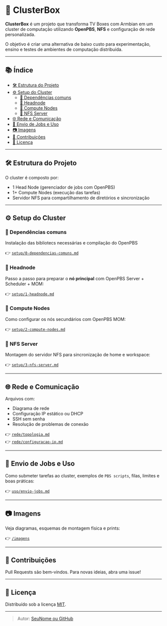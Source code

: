 # 🧠 ClusterBox

**ClusterBox** é um projeto que transforma TV Boxes com Armbian em um cluster de computação utilizando **OpenPBS**, **NFS** e configuração de rede personalizada.

O objetivo é criar uma alternativa de baixo custo para experimentação, ensino e testes de ambientes de computação distribuída.

---

## 📚 Índice

- [🛠️ Estrutura do Projeto](#️-estrutura-do-projeto)
- [⚙️ Setup do Cluster](#️-setup-do-cluster)
  - [📌 Dependências comuns](#-dependencias-comuns)
  - [📌 Headnode](#-headnode)
  - [📡 Compute Nodes](#-compute-nodes)
  - [📂 NFS Server](#-nfs-server)
- [🌐 Rede e Comunicação](#-rede-e-comunicação)
- [🚀 Envio de Jobs e Uso](#-envio-de-jobs-e-uso)
- [📷 Imagens](#-imagens)
- [📌 Contribuições](#-contribuições)
- [📃 Licença](#-licença)

---

## 🛠️ Estrutura do Projeto

O cluster é composto por:
- 1 Head Node (gerenciador de jobs com OpenPBS)
- 1+ Compute Nodes (execução das tarefas)
- Servidor NFS para compartilhamento de diretórios e sincronização

---

## ⚙️ Setup do Cluster

### 📌 Dependências comuns

Instalação das bibliotecs necessárias e compilação do OpenPBS

👉 [`setup/0-dependencias-comuns.md`](setup/0-dependencias-comuns.md)

### 📌 Headnode

Passo a passo para preparar o **nó principal** com OpenPBS Server + Scheduler + MOM:

👉 [`setup/1-headnode.md`](setup/1-headnode.md)

### 📡 Compute Nodes

Como configurar os nós secundários com OpenPBS MOM:

👉 [`setup/2-compute-nodes.md`](setup/2-compute-nodes.md)

### 📂 NFS Server

Montagem do servidor NFS para sincronização de home e workspace:

👉 [`setup/3-nfs-server.md`](setup/3-nfs-server.md)

---

## 🌐 Rede e Comunicação

Arquivos com:
- Diagrama de rede
- Configuração IP estático ou DHCP
- SSH sem senha
- Resolução de problemas de conexão

👉 [`rede/topologia.md`](rede/topologia.md)  
👉 [`rede/configuracao-ip.md`](rede/configuracao-ip.md)

---

## 🚀 Envio de Jobs e Uso

Como submeter tarefas ao cluster, exemplos de `PBS scripts`, filas, limites e boas práticas:

👉 [`uso/envio-jobs.md`](uso/envio-jobs.md)

---

## 📷 Imagens

Veja diagramas, esquemas de montagem física e prints:

👉 [`/imagens`](imagens/)

---

## 📌 Contribuições

Pull Requests são bem-vindos. Para novas ideias, abra uma issue!

---

## 📃 Licença

Distribuído sob a licença [MIT](LICENSE).

---

> Autor: [SeuNome ou GitHub](https://github.com/seunome)
